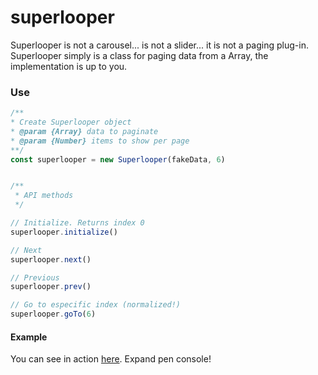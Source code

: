 # superlooper

Superlooper is not a carousel... is not a slider... it is not a paging plug-in.
Superlooper simply is a class for paging data from a Array, the implementation
is up to you.



### Use

```javascript
/**
* Create Superlooper object
* @param {Array} data to paginate
* @param {Number} items to show per page
**/
const superlooper = new Superlooper(fakeData, 6)


/**
 * API methods
 */

// Initialize. Returns index 0
superlooper.initialize()

// Next
superlooper.next()

// Previous
superlooper.prev()

// Go to especific index (normalized!)
superlooper.goTo(6)
```



#### Example

You can see in action [here](http://codepen.io/BuiltByEdgar/pen/qbMBKb). Expand pen console!
